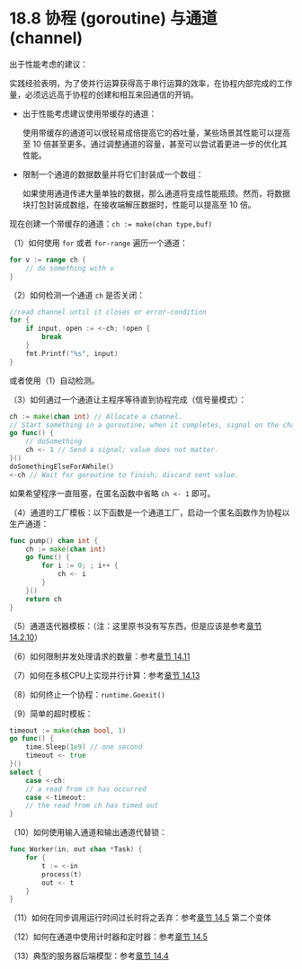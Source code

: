 # 18.8 协程 (goroutine) 与通道 (channel)

出于性能考虑的建议：

实践经验表明，为了使并行运算获得高于串行运算的效率，在协程内部完成的工作量，必须远远高于协程的创建和相互来回通信的开销。

- 出于性能考虑建议使用带缓存的通道：

  使用带缓存的通道可以很轻易成倍提高它的吞吐量，某些场景其性能可以提高至 10 倍甚至更多。通过调整通道的容量，甚至可以尝试着更进一步的优化其性能。

- 限制一个通道的数据数量并将它们封装成一个数组：

  如果使用通道传递大量单独的数据，那么通道将变成性能瓶颈。然而，将数据块打包封装成数组，在接收端解压数据时，性能可以提高至 10 倍。

现在创建一个带缓存的通道：`ch := make(chan type,buf)`

（1）如何使用 `for` 或者 `for-range` 遍历一个通道：

```go
for v := range ch {
    // do something with v
}
```

（2）如何检测一个通道 `ch` 是否关闭：

```go
//read channel until it closes or error-condition
for {
    if input, open := <-ch; !open {
        break
    }
    fmt.Printf("%s", input)
}
```

   或者使用（1）自动检测。

（3）如何通过一个通道让主程序等待直到协程完成（信号量模式）：

```go
ch := make(chan int) // Allocate a channel.
// Start something in a goroutine; when it completes, signal on the channel.
go func() {
    // doSomething
    ch <- 1 // Send a signal; value does not matter.
}()
doSomethingElseForAWhile()
<-ch // Wait for goroutine to finish; discard sent value.
```

   如果希望程序一直阻塞，在匿名函数中省略 `ch <- 1` 即可。

（4）通道的工厂模板：以下函数是一个通道工厂，启动一个匿名函数作为协程以生产通道：

```go
func pump() chan int {
    ch := make(chan int)
    go func() {
        for i := 0; ; i++ {
            ch <- i
        }
    }()
    return ch
}
```

（5）通道迭代器模板：（注：这里原书没有写东西，但是应该是参考[章节 14.2.10](14.2.md)）

（6）如何限制并发处理请求的数量：参考[章节 14.11](14.11.md)

（7）如何在多核CPU上实现并行计算：参考[章节 14.13](14.13.md)


（8）如何终止一个协程：`runtime.Goexit()`

（9）简单的超时模板：

```go
timeout := make(chan bool, 1)
go func() {
    time.Sleep(1e9) // one second
    timeout <- true
}()
select {
    case <-ch:
    // a read from ch has occurred
    case <-timeout:
    // the read from ch has timed out
}
```

（10）如何使用输入通道和输出通道代替锁：

```go
func Worker(in, out chan *Task) {
    for {
        t := <-in
        process(t)
        out <- t
    }
}
```

（11）如何在同步调用运行时间过长时将之丢弃：参考[章节 14.5](14.5.md) 第二个变体


（12）如何在通道中使用计时器和定时器：参考[章节 14.5](14.5.md)


（13）典型的服务器后端模型：参考[章节 14.4](14.4.md)
